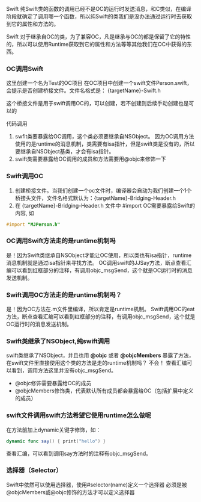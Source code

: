 
Swift 纯Swift类的函数的调用已经不是OC的运行时发送消息，和C类似，在编译阶段就确定了调用哪一个函数，所以纯Swift的类我们是没办法通过运行时去获取到它的属性和方法的。

Swift 对于继承自OC的类，为了兼容OC，凡是继承与OC的都是保留了它的特性的，所以可以使用Runtime获取到它的属性和方法等等其他我们在OC中获得的东西。

### OC调用Swift
这里创建一个名为Test的OC项目
在OC项目中创建一个swift文件Person.swift，会提示是否创建桥接文件。文件名格式是： {targetName}-Swift.h 

这个桥接文件是用于swift调用OC的，可以创建，若不创建则后续手动创建也是可以的

代码调用
1. swfit类要暴露给OC调用，这个类必须要继承自NSObject。
因为OC调用方法使用的是runtime的消息机制，类需要有isa指针，但是swift类是没有的，所以要继承自NSObject基类，才会有isa指针。
2. swift类需要暴露给OC调用的成员和方法需要用@objc来修饰一下

### Swift调用OC
1. 创建桥接文件。当我们创建一个oc文件时，编译器会自动为我们创建一个1个桥接头文件，文件名格式默认为：{targetName}-Bridging-Header.h
2. 在 {targetName}-Bridging-Header.h 文件中 #import OC需要暴露给Swift的内容, 如
```Objective-C
#import "MJPerson.h"
```

### OC调用Swift方法走的是runtime机制吗
是！因为Swift类继承自NSObject才能让OC使用，所以类也有isa指针，runtime消息机制就是通过isa指针来寻找方法。
OC调用swift的JJSay方法，断点查看汇编可以看到红框部分的注释，有调用objc_msgSend，这个就是OC运行时的消息发送机制。

### Swift调用OC方法走的是runtime机制吗？
是！因为OC方法在.m文件里编译，所以肯定是runtime机制。
Swift调用OC的eat方法，断点查看汇编可以看到红框部分的注释，有调用objc_msgSend，这个就是OC运行时的消息发送机制。

### Swift类继承了NSObject,纯swift调用
swift类继承了NSObject，并且也用 **@objc** 或者 **@objcMembers** 暴露了方法，在swift文件里直接使用这个类的方法是走的runtime机制吗？
不会！
查看汇编可以看到，调用方法这里并没有objc_msgSend。
 - @objc修饰需要暴露给OC的成员
 - @objcMembers修饰类，代表默认所有成员都会暴露给OC（包括扩展中定义的成员）

### swift文件调用swift方法希望它使用runtime怎么做呢
在方法前加上dynamic关键字修饰，如：
```swift
dynamic func say() { print("hello") }
```
查看汇编，可以看到调用say方法时的注释有objc_msgSend。


### 选择器（Selector）
Swift中依然可以使用选择器，使用#selector(name)定义一个选择器
必须是被@objcMembers或@objc修饰的方法才可以定义选择器



